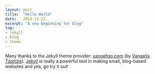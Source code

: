 ```yaml
---
layout: post
title:  "Hello World"
date:   2019-12-23
excerpt: "A new beginning for blog"
tag:
- jekyll
- blog
- theme
---
```

Many thanks to the Jekyll theme provider: [vangeltzo.com](http://vangeltzo.com/) (by [Vangelis Tzortzis](https://github.com/srekoble)).
[Jekyll](https://jekyllrb.com/) is really a powerful tool in making small, blog-based websites and yes, go try it out!
